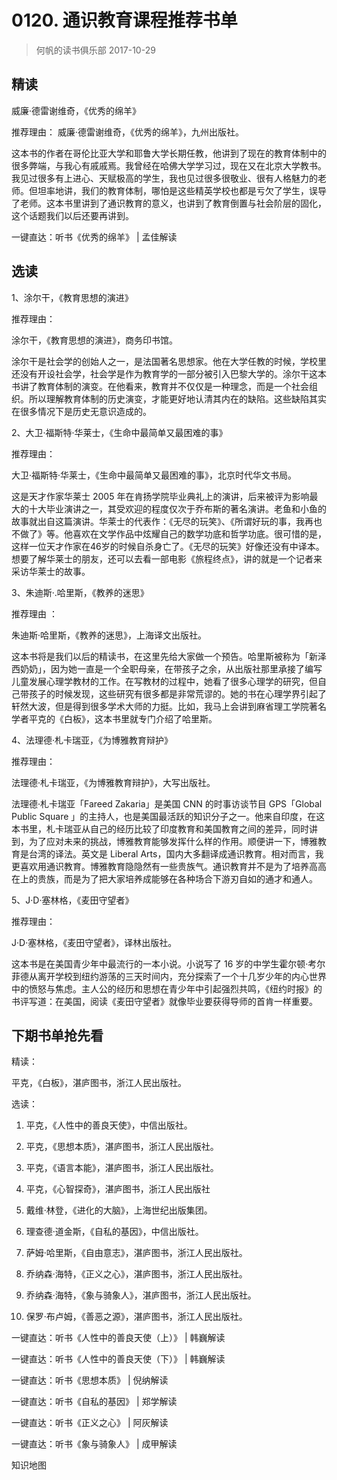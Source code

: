 # 0120. 通识教育课程推荐书单
> 何帆的读书俱乐部
2017-10-29

## 精读
威廉·德雷谢维奇，《优秀的绵羊》

推荐理由：
威廉·德雷谢维奇，《优秀的绵羊》，九州出版社。

这本书的作者在哥伦比亚大学和耶鲁大学长期任教，他讲到了现在的教育体制中的很多弊端，与我心有戚戚焉。我曾经在哈佛大学学习过，现在又在北京大学教书。我见过很多有上进心、天赋极高的学生，我也见过很多很敬业、很有人格魅力的老师。但坦率地讲，我们的教育体制，哪怕是这些精英学校也都是亏欠了学生，误导了老师。这本书里讲到了通识教育的意义，也讲到了教育倒置与社会阶层的固化，这个话题我们以后还要再讲到。    

一键直达：听书《优秀的绵羊》 | 孟佳解读

## 选读
1、涂尔干，《教育思想的演进》

推荐理由：

涂尔干，《教育思想的演进》，商务印书馆。

涂尔干是社会学的创始人之一，是法国著名思想家。他在大学任教的时候，学校里还没有开设社会学，社会学是作为教育学的一部分被引入巴黎大学的。涂尔干这本书讲了教育体制的演变。在他看来，教育并不仅仅是一种理念，而是一个社会组织。所以理解教育体制的历史演变，才能更好地认清其内在的缺陷。这些缺陷其实在很多情况下是历史无意识造成的。    

2、大卫·福斯特·华莱士，《生命中最简单又最困难的事》

推荐理由：

大卫·福斯特·华莱士，《生命中最简单又最困难的事》，北京时代华文书局。

这是天才作家华莱士 2005 年在肯扬学院毕业典礼上的演讲，后来被评为影响最大的十大毕业演讲之一，其受欢迎的程度仅次于乔布斯的著名演讲。老鱼和小鱼的故事就出自这篇演讲。华莱士的代表作：《无尽的玩笑》、《所谓好玩的事，我再也不做了》等。他喜欢在文学作品中炫耀自己的数学功底和哲学功底。很可惜的是，这样一位天才作家在46岁的时候自杀身亡了。《无尽的玩笑》好像还没有中译本。想要了解华莱士的朋友，还可以去看一部电影《旅程终点》，讲的就是一个记者来采访华莱士的故事。    

3、朱迪斯·.哈里斯，《教养的迷思》

推荐理由 ： 

朱迪斯·哈里斯，《教养的迷思》，上海译文出版社。

这本书将是我们以后的精读书，在这里先给大家做一个预告。哈里斯被称为「新泽西奶奶」，因为她一直是一个全职母亲，在带孩子之余，从出版社那里承接了编写儿童发展心理学教材的工作。在写教材的过程中，她看了很多心理学的研究，但自己带孩子的时候发现，这些研究有很多都是非常荒谬的。她的书在心理学界引起了轩然大波，但是得到很多学术大师的力挺。比如，我马上会讲到麻省理工学院著名学者平克的《白板》，这本书里就专门介绍了哈里斯。    

4、法理德·札卡瑞亚，《为博雅教育辩护》

推荐理由：

法理德·札卡瑞亚，《为博雅教育辩护》，大写出版社。

法理德·札卡瑞亚「Fareed Zakaria」是美国 CNN 的时事访谈节目 GPS「Global Public Square 」的主持人，也是美国最活跃的知识分子之一。他来自印度，在这本书里，札卡瑞亚从自己的经历比较了印度教育和美国教育之间的差异，同时讲到，为了应对未来的挑战，博雅教育能够发挥什么样的作用。顺便讲一下，博雅教育是台湾的译法。英文是 Liberal Arts，国内大多翻译成通识教育。相对而言，我更喜欢用通识教育。博雅教育隐隐然有一些贵族气。通识教育并不是为了培养高高在上的贵族，而是为了把大家培养成能够在各种场合下游刃自如的通才和通人。

5、J·D·塞林格，《麦田守望者》

推荐理由：

J·D·塞林格，《麦田守望者》，译林出版社。

这本书是在美国青少年中最流行的一本小说。小说写了 16 岁的中学生霍尔顿·考尔菲德从离开学校到纽约游荡的三天时间内，充分探索了一个十几岁少年的内心世界中的愤怒与焦虑。主人公的经历和思想在青少年中引起强烈共鸣，《纽约时报》的书评写道：在美国，阅读《麦田守望者》就像毕业要获得导师的首肯一样重要。

## 下期书单抢先看

精读：

平克，《白板》，湛庐图书，浙江人民出版社。

选读：

1. 平克，《人性中的善良天使》，中信出版社。

2. 平克，《思想本质》，湛庐图书，浙江人民出版社。
3. 平克，《语言本能》，湛庐图书，浙江人民出版社。
4. 平克，《心智探奇》，湛庐图书，浙江人民出版社
5. 戴维·林登，《进化的大脑》，上海世纪出版集团。
6. 理查德·道金斯，《自私的基因》，中信出版社。
7. 萨姆·哈里斯，《自由意志》，湛庐图书，浙江人民出版社。
8. 乔纳森·海特，《正义之心》，湛庐图书，浙江人民出版社。
9. 乔纳森·海特，《象与骑象人》，湛庐图书，浙江人民出版社。
10. 保罗·布卢姆，《善恶之源》，湛庐图书，浙江人民出版社。

一键直达：听书《人性中的善良天使（上）》 | 韩巍解读

一键直达：听书《人性中的善良天使（下）》 | 韩巍解读

一键直达：听书《思想本质》 | 倪纳解读

一键直达：听书《自私的基因》 | 郑学解读

一键直达：听书《正义之心》 | 阿灰解读

一键直达：听书《象与骑象人》 | 成甲解读

知识地图



